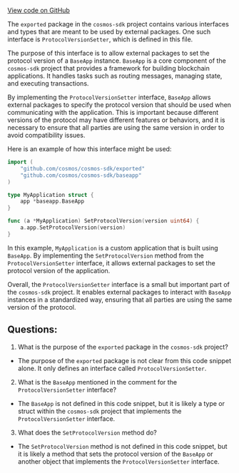 [View code on GitHub](https://github.com/cosmos/cosmos-sdk/blob/main/x/upgrade/exported/exported.go)

The `exported` package in the `cosmos-sdk` project contains various interfaces and types that are meant to be used by external packages. One such interface is `ProtocolVersionSetter`, which is defined in this file.

The purpose of this interface is to allow external packages to set the protocol version of a `BaseApp` instance. `BaseApp` is a core component of the `cosmos-sdk` project that provides a framework for building blockchain applications. It handles tasks such as routing messages, managing state, and executing transactions.

By implementing the `ProtocolVersionSetter` interface, `BaseApp` allows external packages to specify the protocol version that should be used when communicating with the application. This is important because different versions of the protocol may have different features or behaviors, and it is necessary to ensure that all parties are using the same version in order to avoid compatibility issues.

Here is an example of how this interface might be used:

```go
import (
    "github.com/cosmos/cosmos-sdk/exported"
    "github.com/cosmos/cosmos-sdk/baseapp"
)

type MyApplication struct {
    app *baseapp.BaseApp
}

func (a *MyApplication) SetProtocolVersion(version uint64) {
    a.app.SetProtocolVersion(version)
}
```

In this example, `MyApplication` is a custom application that is built using `BaseApp`. By implementing the `SetProtocolVersion` method from the `ProtocolVersionSetter` interface, it allows external packages to set the protocol version of the application.

Overall, the `ProtocolVersionSetter` interface is a small but important part of the `cosmos-sdk` project. It enables external packages to interact with `BaseApp` instances in a standardized way, ensuring that all parties are using the same version of the protocol.
## Questions: 
 1. What is the purpose of the `exported` package in the `cosmos-sdk` project?
- The purpose of the `exported` package is not clear from this code snippet alone. It only defines an interface called `ProtocolVersionSetter`.

2. What is the `BaseApp` mentioned in the comment for the `ProtocolVersionSetter` interface?
- The `BaseApp` is not defined in this code snippet, but it is likely a type or struct within the `cosmos-sdk` project that implements the `ProtocolVersionSetter` interface.

3. What does the `SetProtocolVersion` method do?
- The `SetProtocolVersion` method is not defined in this code snippet, but it is likely a method that sets the protocol version of the `BaseApp` or another object that implements the `ProtocolVersionSetter` interface.
